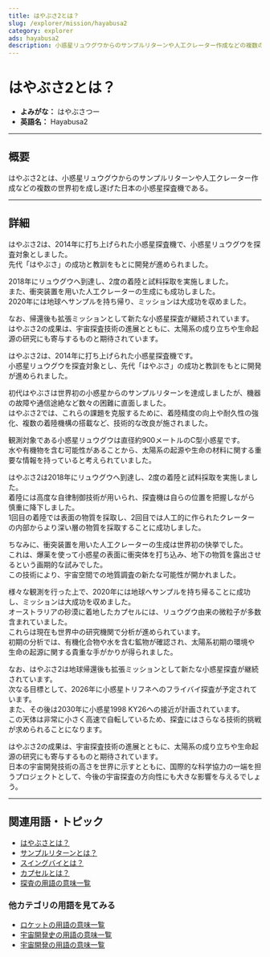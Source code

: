 ```yaml
---
title: はやぶさ2とは？
slug: /explorer/mission/hayabusa2
category: explorer
ads: hayabusa2
description: 小惑星リュウグウからのサンプルリターンや人工クレーター作成などの複数の世界初を成し遂げた日本の小惑星探査機であるはやぶさ2の意味・定義・内容について解説します。  
---
```


# はやぶさ2とは？

- **よみがな：** はやぶさつー  
- **英語名：** Hayabusa2  

---

## 概要

はやぶさ2とは、小惑星リュウグウからのサンプルリターンや人工クレーター作成などの複数の世界初を成し遂げた日本の小惑星探査機である。  

---

## 詳細

はやぶさ2は、2014年に打ち上げられた小惑星探査機で、小惑星リュウグウを探査対象としました。  
先代「はやぶさ」の成功と教訓をもとに開発が進められました。  

2018年にリュウグウへ到達し、2度の着陸と試料採取を実施しました。  
また、衝突装置を用いた人工クレーターの生成にも成功しました。  
2020年には地球へサンプルを持ち帰り、ミッションは大成功を収めました。  

なお、帰還後も拡張ミッションとして新たな小惑星探査が継続されています。  
はやぶさ2の成果は、宇宙探査技術の進展とともに、太陽系の成り立ちや生命起源の研究にも寄与するものと期待されています。  



はやぶさ2は、2014年に打ち上げられた小惑星探査機です。  
小惑星リュウグウを探査対象とし、先代「はやぶさ」の成功と教訓をもとに開発が進められました。    

初代はやぶさは世界初の小惑星からのサンプルリターンを達成しましたが、機器の故障や通信途絶など数々の困難に直面しました。  
はやぶさ2では、これらの課題を克服するために、着陸精度の向上や耐久性の強化、複数の着陸機構の搭載など、技術的な改良が施されました。  

観測対象である小惑星リュウグウは直径約900メートルのC型小惑星です。  
水や有機物を含む可能性があることから、太陽系の起源や生命の材料に関する重要な情報を持っていると考えられていました。  

はやぶさ2は2018年にリュウグウへ到達し、2度の着陸と試料採取を実施しました。  
着陸には高度な自律制御技術が用いられ、探査機は自らの位置を把握しながら慎重に降下しました。  
1回目の着陸では表面の物質を採取し、2回目では人工的に作られたクレーターの内部からより深い層の物質を採取することに成功しました。  

ちなみに、衝突装置を用いた人工クレーターの生成は世界初の快挙でした。  
これは、爆薬を使って小惑星の表面に衝突体を打ち込み、地下の物質を露出させるという画期的な試みでした。  
この技術により、宇宙空間での地質調査の新たな可能性が開かれました。  

様々な観測を行った上で、2020年には地球へサンプルを持ち帰ることに成功し、ミッションは大成功を収めました。  
オーストラリアの砂漠に着地したカプセルには、リュウグウ由来の微粒子が多数含まれていました。  
これらは現在も世界中の研究機関で分析が進められています。  
初期の分析では、有機化合物や水を含む鉱物が確認され、太陽系初期の環境や生命の起源に関する貴重な手がかりが得られました。  

なお、はやぶさ2は地球帰還後も拡張ミッションとして新たな小惑星探査が継続されています。  
次なる目標として、2026年に小惑星トリフネへのフライバイ探査が予定されています。  
また、その後は2030年に小惑星1998 KY26への接近が計画されています。  
この天体は非常に小さく高速で自転しているため、探査にはさらなる技術的挑戦が求められることになります。  

はやぶさ2の成果は、宇宙探査技術の進展とともに、太陽系の成り立ちや生命起源の研究にも寄与するものと期待されています。  
日本の宇宙開発技術の高さを世界に示すとともに、国際的な科学協力の一端を担うプロジェクトとして、今後の宇宙探査の方向性にも大きな影響を与えるでしょう。  


---

## 関連用語・トピック

- [はやぶさとは？](/docs/explorer/mission/hayabusa)
- [サンプルリターンとは？](/docs/explorer/technology/sample-return)
- [スイングバイとは？](/docs/explorer/technology/swingby)
- [カプセルとは？](/docs/explorer/technology/capsule)
- [探査の用語の意味一覧](/docs/category/explorer)

### 他カテゴリの用語を見てみる
- [ロケットの用語の意味一覧](/docs/category/rocket)
- [宇宙開発史の用語の意味一覧](/docs/category/history)
- [宇宙開発の用語の意味一覧](/docs/category/glossary)

